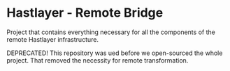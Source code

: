 # Hastlayer - Remote Bridge

Project that contains everything necessary for all the components of the remote Hastlayer infrastructure.

DEPRECATED! This repository was ued before we open-sourced the whole project. That removed the necessity for remote transformation.